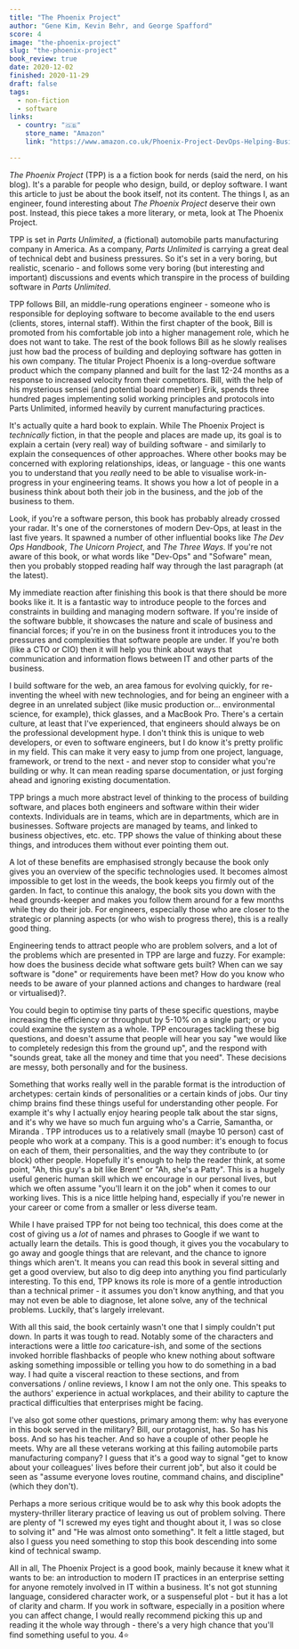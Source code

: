 ```yaml
---
title: "The Phoenix Project"
author: "Gene Kim, Kevin Behr, and George Spafford"
score: 4
image: "the-phoenix-project"
slug: "the-phoenix-project"
book_review: true
date: 2020-12-02
finished: 2020-11-29
draft: false
tags:
  - non-fiction
  - software
links:
  - country: "🇬🇧"
    store_name: "Amazon"
    link: "https://www.amazon.co.uk/Phoenix-Project-DevOps-Helping-Business-ebook/dp/B00AZRBLHO"

---
```


*The Phoenix Project*  (TPP) is a a fiction book for nerds (said the nerd, on his blog). It's a parable for people who design, build, or deploy software. I want this article to just be about the book itself, not its content. The things I, as an engineer, found interesting about  *The Phoenix Project* deserve their own post. Instead, this piece takes a more literary, or meta, look at The Phoenix Project.

TPP is set in *Parts Unlimited*, a (fictional) automobile parts manufacturing company in America. As a company, *Parts Unlimited* is carrying a great deal of technical debt and business pressures. So it's set in a very boring, but realistic, scenario - and follows some very boring (but interesting and important) discussions and events which transpire in the process of building software in *Parts Unlimited*.

TPP follows Bill, an middle-rung operations engineer - someone who is responsible for deploying software to become available to the end users (clients, stores, internal staff). Within the first chapter of the book, Bill is promoted from his comfortable job into a higher management role, which he does not want to take. The rest of the book follows Bill as he slowly realises just how bad the process of building and deploying software has gotten in his own company. The titular Project Phoenix is a long-overdue software product which the company planned and built for the last 12-24 months as a response to increased velocity from their competitors. Bill, with the help of his mysterious sensei (and potential board member) Erik, spends three hundred pages implementing solid working principles and protocols into Parts Unlimited, informed heavily by current manufacturing practices. 

It's actually quite a hard book to explain. While The Phoenix Project is *technically* fiction, in that the people and places are made up, its goal is to explain a certain (very real) way of building software - and similarly to explain the consequences of other approaches. Where other books may be concerned with exploring relationships, ideas, or language - this one wants you to understand that you *really*  need to be able to visualise work-in-progress in your engineering teams. It shows you how a lot of people in a business think about both their job in the business, and the job of the business to them.

Look, if you're a software person, this book has probably already crossed your radar. It's one of the cornerstones of modern Dev-Ops, at least in the last five years. It spawned a number of other influential books like *The Dev Ops Handbook*, *The Unicorn Project*, and *The Three Ways*. If you're not aware of this book, or what words like "Dev-Ops" and "Sofware" mean, then you probably stopped reading half way through the last paragraph (at the latest). 

My immediate reaction after finishing this book is that there should be more books like it. It is a fantastic way to introduce people to the forces and constraints in building and managing modern software. If you're inside of the software bubble, it showcases the nature and scale of business and financial forces; if you're in on the business front it introduces you to the pressures and complexities that software people are under. If you're both (like a CTO or CIO) then it will help you think about ways that communication and information flows between IT and other parts of the business. 

I build software for the web, an area famous for evolving quickly, for re-inventing the wheel with new technologies, and for being an engineer with a degree in an unrelated subject (like music production or... environmental science, for example), thick glasses, and a MacBook Pro. There's a certain culture, at least that I've experienced, that engineers should always be on the professional development hype. I don't think this is unique to web developers, or even to software engineers, but I do know it's pretty prolific in my field. This can make it very easy to jump from one project, language, framework, or trend to the next - and never stop to consider what you're building or why. It can mean reading sparse documentation, or just forging ahead and ignoring existing documentation. 

TPP brings a much more abstract level of thinking to the process of building software, and places both engineers and software within their wider contexts. Individuals are in teams, which are in departments, which are in businesses. Software projects are managed by teams, and linked to business objectives, etc. etc. TPP shows the value of thinking about these things, and introduces them without ever pointing them out.

A lot of these benefits are emphasised strongly because the book only gives you an overview of the specific technologies used. It becomes almost impossible to get lost in the weeds, the book keeps you firmly out of the garden. In fact, to continue this analogy, the book sits you down with the head grounds-keeper and makes you follow them around for a few months while they do their job.  For engineers, especially those who are closer to the strategic or planning aspects (or who wish to progress there), this is a really good thing. 

Engineering tends to attract people who are problem solvers, and a lot of the problems which are presented in TPP are large and fuzzy. For example: how does the business decide what software gets built? When can we say software is "done" or requirements have been met? How do you know who needs to be aware of your planned actions and changes to hardware (real or virtualised)?. 

You could begin to optimise tiny parts of these specific questions, maybe increasing the efficiency or throughput by 5-10% on a single part; or you could examine the system as a whole. TPP encourages tackling these big questions, and doesn't assume that people will hear you say "we would like to completely redesign this from the ground up", and the respond with "sounds great, take all the money and time that you need". These decisions are messy, both personally and for the business. 

Something that works really well in the parable format is the introduction of archetypes: certain kinds of personalities or a certain kinds of jobs. Our tiny chimp brains find these things useful for understanding other people. For example it's why I actually enjoy hearing people talk about the star signs, and it's why we have so much fun arguing who's a Carrie, Samantha, or Miranda . TPP introduces us to a relatively small (maybe 10 person) cast of people who work at a company. This is a good number: it's enough to focus on each of them, their personalities, and the way they contribute to (or block) other people. Hopefully it's enough to help the reader think, at some point, "Ah, this guy's a bit like Brent" or "Ah, she's a Patty". This is a hugely useful generic human skill which we encourage in our personal lives, but which we often assume "you'll learn it on the job" when it comes to our working lives. This is a nice little helping hand, especially if you're newer in your career or come from a smaller or less diverse team. 

While I have praised TPP for not being too technical, this does come at the cost of giving us a *lot* of names and phrases to Google if we want to actually learn the details. This is good though, it gives you the vocabulary to go away and google things that are relevant, and the chance to ignore things which aren't. It means you can read this book in several sitting and get a good overview, but also to dig deep into anything you find particularly interesting. To this end, TPP knows its role is more of a gentle introduction than a technical primer - it assumes you don't know anything, and that you may not even be able to diagnose, let alone solve, any of the technical problems. Luckily, that's largely irrelevant.

With all this said, the book certainly wasn't one that I simply couldn't put down. In parts it was tough to read. Notably some of the characters and interactions were a little *too* caricature-ish, and some of the sections invoked horrible flashbacks of people who knew nothing about software asking something impossible or telling you how to do something in a bad way. I had quite a visceral reaction to these sections, and from conversations / online reviews, I know I am not the only one.  This speaks to the authors' experience in actual workplaces, and their ability to capture the practical difficulties that enterprises might be facing. 

I've also got some other questions, primary among them: why has everyone in this book served in the military? Bill, our protagonist, has. So has his boss. And so has his teacher. And so have a couple of other people he meets. Why are all these veterans working at this failing automobile parts manufacturing company? I guess that it's a good way to signal "get to know about your colleagues' lives before their current job", but also it could be seen as "assume everyone loves routine, command chains, and discipline" (which they don't). 

Perhaps a more serious critique would be to ask why this book adopts the mystery-thriller literary practice of leaving us out of problem solving. There are plenty of "I screwed my eyes tight and thought about it, I was so close to solving it" and "He was almost onto something". It felt a little staged, but also I guess you need something to stop this book descending into some kind of technical swamp.

All in all, The Phoenix Project is a good book, mainly because it knew what it wants to be: an introduction to modern IT practices in an enterprise setting for anyone remotely involved in IT within a business. It's not got stunning language, considered character work, or a suspenseful plot - but it has a lot of clarity and charm. If you work in software, especially in a position where you can affect change, I would really recommend picking this up and reading it the whole way through - there's a very high chance that you'll find something useful to you. 4⭐
